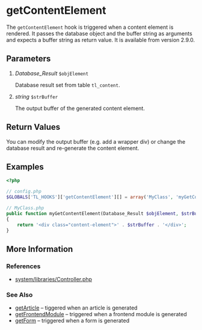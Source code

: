 # getContentElement


The `getContentElement` hook is triggered when a content element is rendered. It passes the database object and the buffer string as arguments and expects a buffer string as return value. It is available from version 2.9.0.


## Parameters 

1. *Database_Result* `$objElement`

	Database result set from table `tl_content`.

2. *string* `$strBuffer`

	The output buffer of the generated content element.


## Return Values 

You can modify the output buffer (e.g. add a wrapper div) or change the database result and re-generate the content element.


## Examples 

```php
<?php

// config.php
$GLOBALS['TL_HOOKS']['getContentElement'][] = array('MyClass', 'myGetContentElement');

// MyClass.php
public function myGetContentElement(Database_Result $objElement, $strBuffer)
{
    return '<div class="content-element">' . $strBuffer . '</div>';
}
```


## More Information


### References

- [system/libraries/Controller.php](https://github.com/contao/core/blob/2.11.7/system/libraries/Controller.php#L514)


### See Also

- [getArticle](getArticle.md) – tiggered when an article is generated
- [getFrontendModule](getFrontendModule.md) – triggered when a frontend module is generated
- [getForm](getForm.md) – triggered when a form is generated
